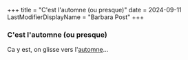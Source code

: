 +++
title = "C'est l'automne (ou presque)"
date = 2024-09-11
LastModifierDisplayName = "Barbara Post"
+++
### C'est l'automne (ou presque)

Ca y est, on glisse vers l'[automne](/categories/automne)...